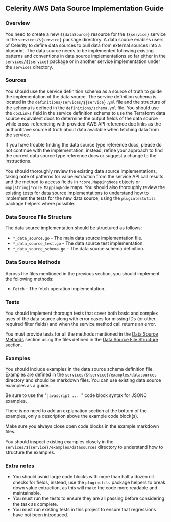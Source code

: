 ## Celerity AWS Data Source Implementation Guide

### Overview

You need to create a new `${dataSource}` resource for the `${service}` service in the `services/${service}` package directory.
A data source enables users of Celerity to define data sources to pull data from external sources into a blueprint.
The data source needs to be implemented following existing patterns and conventions in data source implementations so far either in the `services/${service}` package or in another service implementation under the `services` directory.

### Sources

You should use the service definition schema as a source of truth to guide the implementation of the data source.
The service definition schema is located in the `definitions/services/${service}.yml` file and the structure of the schema is defined in the `definitions/schema.yml` file.
You should use the `docLinks` field in the service definition schema to use the Terraform data source equivalent docs to determine the output fields of the data source while cross-referencing with provided AWS API reference doc links as the authorititave source if truth about data available when fetching data from the service.

If you have trouble finding the data source type reference docs, please do not continue with the implementation, instead, refine your approach to find the correct data source type reference docs or suggest a change to the instructions.

You should thoroughly review the existing data source implementations, taking note of patterns for value extraction from the service API call results and the method to access fields in `*core.MappingNode` objects or `map[string]*core.MappingNode` maps.
You should also thoroughly review the existing tests for data source implementations to understand how to implement the tests for the new data source, using the `plugintestutils` package helpers where possible.

### Data Source File Structure

The data source implementation should be structured as follows:

- `*_data_source.go` - The main data source implementation file.
- `*_data_source_test.go` - The data source test implementation.
- `*_data_source_schema.go` - The data source schema definition.

### Data Source Methods

Across the files mentioned in the previous section, you should implement the following methods:

- `Fetch` - The fetch operation implementation.

### Tests

You should implement thorough tests that cover both basic and complex uses of the data source along with error cases for missing IDs (or other required filter fields) and when the service method call returns an error.

You must provide tests for all the methods mentioned in the [Data Source Methods](#data-source-methods) section using the files defined in the [Data Source File Structure](#data-source-file-structure) section.

### Examples

You should include examples in the data source schema definition file.
Examples are defined in the `services/${service}/examples/datasources` directory and should be markdown files. You can use existing data source examples as a guide.

Be sure to use the "```javascript ... ```" code block syntax for JSONC examples.

There is no need to add an explanation section at the bottom of the examples, only a description above the example code block(s).

Make sure you always close open code blocks in the example markdown files.

You should inspect existing examples closely in the `services/${service}/examples/datasources` directory to understand how to structure the examples.

### Extra notes

- You should avoid large code blocks with more than half a dozen nil checks for fields, instead, use the `pluginutils` package helpers to break down value extraction, as this will make the code more readable and maintainable.
- You must run the tests to ensure they are all passing before considering the task as complete.
- You must run existing tests in this project to ensure that regressions have not been introduced.

